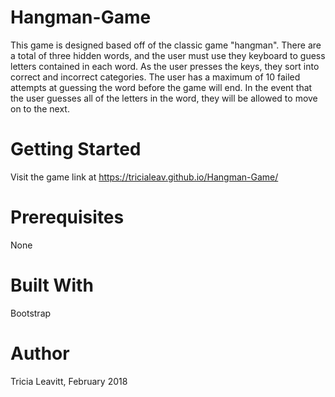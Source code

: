 # Hangman-Game

This game is designed based off of the classic game "hangman". There are a total of three hidden words, and the user must use they keyboard to guess letters contained in each word. As the user presses the keys, they sort into correct and incorrect categories. The user has a maximum of 10 failed attempts at guessing the word before the game will end. In the event that the user guesses all of the letters in the word, they will be allowed to move on to the next. 

# Getting Started

Visit the game link at https://tricialeav.github.io/Hangman-Game/

# Prerequisites

None

# Built With

Bootstrap

# Author

Tricia Leavitt, February 2018


